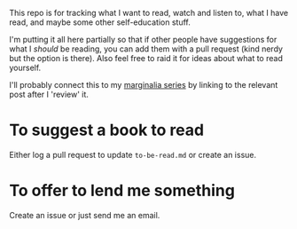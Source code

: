 This repo is for tracking what I want to read, watch and listen to, what I have read, and maybe some other self-education stuff.

I'm putting it all here partially so that if other people have suggestions for what I _should_ be reading, you can add them with a pull request (kind nerdy but the option is there). Also feel free to raid it for ideas about what to read yourself.

I'll probably connect this to my [marginalia series](https://www.hughrundle.net/tag/marginalia/) by linking to the relevant post after I 'review' it.

# To suggest a book to read

Either log a pull request to update `to-be-read.md` or create an issue.

# To offer to lend me something

Create an issue or just send me an email.